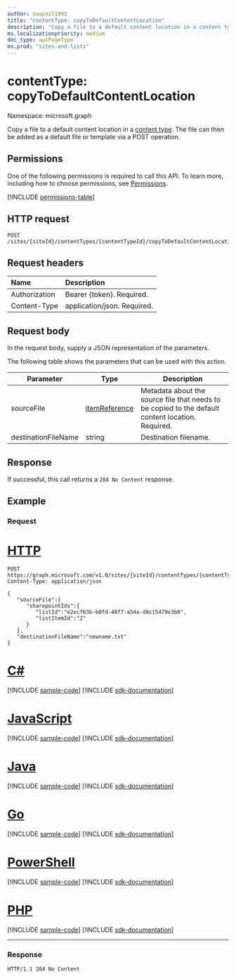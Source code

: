 ```yaml
---
author: swapnil1993
title: "contentType: copyToDefaultContentLocation"
description: "Copy a file to a default content location in a content type."
ms.localizationpriority: medium
doc_type: apiPageType
ms.prod: "sites-and-lists"
---
```


# contentType: copyToDefaultContentLocation
Namespace: microsoft.graph


Copy a file to a default content location in a [content type][contentType]. The file can then be added as a default file or template via a POST operation.

## Permissions  

One of the following permissions is required to call this API. To learn more, including how to choose permissions, see [Permissions](/graph/permissions-reference).

  

<!-- { "blockType": "permissions", "name": "contenttype_copytodefaultcontentlocation" } -->
[!INCLUDE [permissions-table](../includes/permissions/contenttype-copytodefaultcontentlocation-permissions.md)]

  

## HTTP request

<!-- {
  "blockType": "ignored"
}
-->

```http
POST /sites/{siteId}/contentTypes/{contentTypeId}/copyToDefaultContentLocation 
```

## Request headers
|Name|Description|
|:---|:---|
|Authorization|Bearer {token}. Required.|
|Content-Type|application/json. Required.|

## Request body
In the request body, supply a JSON representation of the parameters.

The following table shows the parameters that can be used with this action.


|Parameter|Type|Description|
|-|-|-|
|sourceFile| [itemReference](../resources/itemreference.md) |Metadata about the source file that needs to be copied to the default content location. Required.|
|destinationFileName| string |Destination filename. |

## Response


If successful, this call returns a `204 No Content` response.

## Example

### Request


# [HTTP](#tab/http)
<!-- {
  "blockType": "request",
  "name": "contenttype_copytodefaultcontentlocation"
}
-->
```http
POST https://graph.microsoft.com/v1.0/sites/{siteId}/contentTypes/{contentTypeId}/copyToDefaultContentLocation 
Content-Type: application/json

{
   "sourceFile":{
      "sharepointIds":{
         "listId":"e2ecf63b-b0fd-48f7-a54a-d8c15479e3b0",
         "listItemId":"2"
      }
   },
   "destinationFileName":"newname.txt"
}
```

# [C#](#tab/csharp)
[!INCLUDE [sample-code](../includes/snippets/csharp/contenttype-copytodefaultcontentlocation-csharp-snippets.md)]
[!INCLUDE [sdk-documentation](../includes/snippets/snippets-sdk-documentation-link.md)]

# [JavaScript](#tab/javascript)
[!INCLUDE [sample-code](../includes/snippets/javascript/contenttype-copytodefaultcontentlocation-javascript-snippets.md)]
[!INCLUDE [sdk-documentation](../includes/snippets/snippets-sdk-documentation-link.md)]

# [Java](#tab/java)
[!INCLUDE [sample-code](../includes/snippets/java/contenttype-copytodefaultcontentlocation-java-snippets.md)]
[!INCLUDE [sdk-documentation](../includes/snippets/snippets-sdk-documentation-link.md)]

# [Go](#tab/go)
[!INCLUDE [sample-code](../includes/snippets/go/contenttype-copytodefaultcontentlocation-go-snippets.md)]
[!INCLUDE [sdk-documentation](../includes/snippets/snippets-sdk-documentation-link.md)]

# [PowerShell](#tab/powershell)
[!INCLUDE [sample-code](../includes/snippets/powershell/contenttype-copytodefaultcontentlocation-powershell-snippets.md)]
[!INCLUDE [sdk-documentation](../includes/snippets/snippets-sdk-documentation-link.md)]

# [PHP](#tab/php)
[!INCLUDE [sample-code](../includes/snippets/php/contenttype-copytodefaultcontentlocation-php-snippets.md)]
[!INCLUDE [sdk-documentation](../includes/snippets/snippets-sdk-documentation-link.md)]

---


### Response


<!-- { "blockType": "response" } -->

```http
HTTP/1.1 204 No Content
```

  

[contentType]: ../resources/contentType.md
